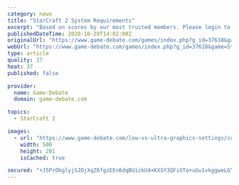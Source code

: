 ```yaml
---
category: news
title: "StarCraft 2 System Requirements"
excerpt: "Based on scores by our most trusted members. Please login to add your score for StarCraft 2 Graphics played on the pc. Lifespan Lifespan score reflects how much gameplay this pc game has in it."
publishedDateTime: 2020-10-28T14:02:00Z
originalUrl: "https://www.game-debate.com/games/index.php?g_id=37618&game=StarCraft2"
webUrl: "https://www.game-debate.com/games/index.php?g_id=37618&game=StarCraft2"
type: article
quality: 37
heat: 37
published: false

provider:
  name: Game-Debate
  domain: game-debate.com

topics:
  - StarCraft 2

images:
  - url: "https://www.game-debate.com/low-vs-ultra-graphics-settings/comparison-icon.jpg"
    width: 500
    height: 281
    isCached: true

secured: "+J5PrObglyjSJDjXqZ6fgzEEn6dqBUizkU4+KXSY3QFiXTo+uGu1vkggweLGYc92lIhVMvgyxJVhjeUJRV1GTwI3RcqbTeXrjcU3RIxIFgs4/xY2z/b+hWdMC1e+o05CrK/SxLx3NmNG40Rf56Bz6ZPp1e9DlARTP5JzA9tzl0vF4TOi/1uBcFRw6FIqcR5T9gHzrtCo6W8F2ehGEoJi1qQfamZentDOn14EHw60rto1M0VGyfKpEJVXlC0NmGaErcRS4D/g4rH7u6gKuu1Wuf3SZvftrvu023hCMnTmaLpLwny7j4Yz5mLnBQp1sprHN2sbmgvvqY8OpX5pU207RPnIgt07oh2Y+73vTpMNCVQ=;xUzl/+hwxsaDyLn2kv/4+A=="
---
```



